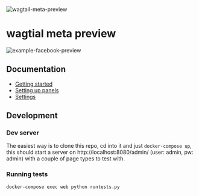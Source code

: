 ![wagtail-meta-preview](https://github.com/rinti/wagtail-meta-preview/workflows/wagtail-meta-preview/badge.svg)

# wagtial meta preview

![example-facebook-preview](https://raw.githubusercontent.com/rinti/wagtail-meta-preview/master/docs/img/facebook-preview-example.PNG)

## Documentation

- [Getting started](./docs/1-getting-started.md)
- [Setting up panels](./docs/2-setting-up-panels.md)
- [Settings](./docs/3-settings.md)

## Development

### Dev server

The easiest way is to clone this repo, cd into it and just `docker-compose up`, this should
start a server on http://localhost:8080/admin/ (user: admin, pw: admin) with a couple of page types to test with.

### Running tests

`docker-compose exec web python runtests.py`
